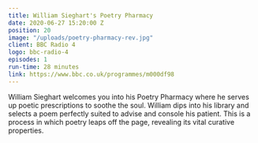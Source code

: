 ```yaml
---
title: William Sieghart's Poetry Pharmacy
date: 2020-06-27 15:20:00 Z
position: 20
image: "/uploads/poetry-pharmacy-rev.jpg"
client: BBC Radio 4
logo: bbc-radio-4
episodes: 1
run-time: 28 minutes
link: https://www.bbc.co.uk/programmes/m000df98
---
```


William Sieghart welcomes you into his Poetry Pharmacy where he serves up poetic prescriptions to soothe the soul. William dips into his library and selects a poem perfectly suited to advise and console his patient. This is a process in which poetry leaps off the page, revealing its vital curative properties.